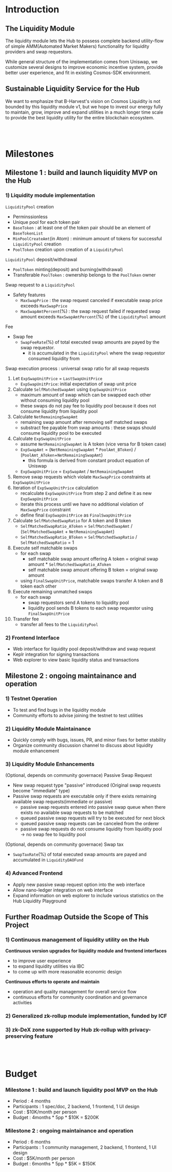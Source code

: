 # Introduction

## **The Liquidity Module**

The liquidity module lets the Hub to possess complete backend utility-flow of simple AMM(Automated Market Makers) functionality for liquidity providers and swap requestors.

While general structure of the implementation comes from Uniswap, we customize several designs to improve economic incentive system, provide better user experience, and fit in existing Cosmos-SDK environment.

## **Sustainable Liquidity Service for the Hub**

We want to emphasize that B-Harvest's vision on Cosmos Liquidity is not bounded by this liquidity module v1, but we hope to invest our energy fully to maintain, grow, improve and expand utilities in a much longer time scale to provide the best liquidity utility for the entire blockchain ecosystem.

<br/><br/>

# Milestones

## **Milestone 1 : build and launch liquidity MVP on the Hub**

### 1) Liquidity module implementation

`LiquidityPool` creation

- Perminssionless
- Unique pool for each token pair
- `BaseToken` : at least one of the token pair should be an element of `BaseTokenList`
- `MinPoolCreateAmt`(in Atom) : minimum amount of tokens for successful `LiquidityPool` creation
- `PoolToken` creation upon creation of a `LiquidityPool`

`LiquidityPool` deposit/withdrawal

- `PoolToken` minting(deposit) and burning(withdrawal)
- Transferable `PoolToken` : ownership belongs to the `PoolToken` owner

Swap request to a `LiquidityPool`

- Safety features
    - `MaxSwapPrice` : the swap request canceled if executable swap price exceeds `MaxSwapPrice`
    - `MaxSwapAmtPercent`(%) : the swap request failed if requested swap amount exceeds `MaxSwapAmtPercent`(%) of the `LiquidityPool` amount

Fee

- Swap fee
    - `SwapFeeRate`(%) of total executed swap amounts are payed by the swap requestor.
        - it is accumulated in the `LiquidityPool` where the swap requestor consumed liquidity from

Swap execution process : universal swap ratio for all swap requests

1. Let `ExpSwapUnitPrice` = `LastSwapUnitPrice`
    - `ExpSwapUnitPrice`: initial expectation of swap unit price
2. Calculate `SelfMatchedSwapAmt` using `ExpSwapUnitPrice` 
    - maximum amount of swap which can be swapped each other without consuming liquidity pool
    - these swaps do not pay fee to liquidity pool because it does not consume liquidity from liquidity pool
3. Calculate `NetRemainingSwapAmt`
    - remaining swap amount after removing self matched swaps
    - substract fee payable from swap amounts : these swaps should consume liquidity pool to be executed
4. Calculate `ExpSwapUnitPrice`
    - assume `NetRemainingSwapAmt` is A token (vice versa for B token case)
    - `ExpSwapAmt` = (`NetRemainingSwapAmt` * `PoolAmt_BToken`) / (`PoolAmt_AToken`+`NetRemainingSwapAmt`)
        - this formula is derived from constant product equation of Uniswap
    - `ExpSwapUnitPrice` = `ExpSwapAmt` / `NetRemainingSwapAmt`
5. Remove swap requests which violate `MaxSwapPrice` constraints at `ExpSwapUnitPrice`
6. Iteration of `ExpSwapUnitPrice` calculation
    - recalculate `ExpSwapUnitPrice` from step 2 and define it as new `ExpSwapUnitPrice`
    - iterate this process until we have no additional violation of `MaxSwapPrice` constraint
    - define final `ExpSwapUnitPrice` as `FinalSwapUnitPrice`
7. Calculate `SelfMatchedSwapRatio` for A token and B token
    - `SelfMatchedSwapRatio_AToken` = `SelfMatchedSwapAmt` / (`SelfMatchedSwapAmt` + `NetRemainingSwapAmt`)
    - `SelfMatchedSwapRatio_BToken` = `SelfMatchedSwapRatio` / `SelfMatchedSwapRatio` = 1
8. Execute self matchable swaps
    - for each swap
        - self matchable swap amount offering A token = original swap amount * `SelfMatchedSwapRatio_AToken`
        - self matchable swap amount offering B token = original swap amount
    - using `FinalSwapUnitPrice`, matchable swaps transfer A token and B token each other
9. Execute remaining unmatched swaps
    - for each swap
        - swap requestors send A tokens to liquidity pool
        - liquidity pool sends B tokens to each swap requestor using `FinalSwapUnitPrice`
10. Transfer fee
    - transfer all fees to the `LiquidityPool`

### 2) Frontend Interface

- Web interface for liquidity pool deposit/withdraw and swap request
- Keplr integration for signing transactions
- Web explorer to view basic liquidity status and transactions

## **Milestone 2 : ongoing maintainance and operation**

### 1) Testnet Operation

- To test and find bugs in the liquidity module
- Community efforts to advise joining the testnet to test utilities

### 2) Liquidity Module Maintainance

- Quickly comply with bugs, issues, PR, and minor fixes for better stability
- Organize community discussion channel to discuss about liquidity module enhancement

### 3) Liquidity Module Enhancements

(Optional, depends on community governace) Passive Swap Request

- New swap request type "passive" introduced (Original swap requests become "immediate" type)
- Passive swap requests are executable only if there exists remaining available swap requests(immediate or passive)
    - passive swap requests entered into passive swap queue when there exists no available swap requests to be matched
    - queued passive swap requests will try to be executed for next block
    - queued passive swap requests can be canceled from the orderer
    - passive swap requests do not consume liquidity from liquidity pool → no swap fee to liquidity pool

(Optional, depends on community governace) Swap tax

- `SwapTaxRate`(%) of total executed swap amounts are payed and accumulated in `LiquidityDAOFund`

### 4) Advanced Frontend

- Apply new passive swap request option into the web interface
- Allow nano-ledger integration on web interface
- Expand information on web explorer to include various statistics on the Hub Liquidity Playground

## Further Roadmap Outside the Scope of This Project

### 1) Continuous management of liquidity utility on the Hub

**Continuous version upgrades for liquidity module and frontend interfaces**

- to improve user experience
- to expand liquidity utilities via IBC
- to come up with more reasonable economic design

**Continuous efforts to operate and maintain**

- operation and quality management for overall service flow
- continuous efforts for community coordination and governance activities

### 2) Generalized zk-rollup module implementation, funded by ICF

### 3) zk-DeX zone supported by Hub zk-rollup with privacy-preserving feature

<br/><br/>

# Budget

### **Milestone 1 : build and launch liquidity pool MVP on the Hub**

- Period : 4 months
- Participants : 1 spec/doc, 2 backend, 1 frontend, 1 UI design
- Cost : $10K/month per person
- Budget : 4months * 5pp * $10K = $200K

### **Milestone 2 : ongoing maintainance and operation**

- Period : 6 months
- Participants : 1 community management, 2 backend, 1 frontend, 1 UI design
- Cost : $5K/month per person
- Budget : 6months * 5pp * $5K = $150K
